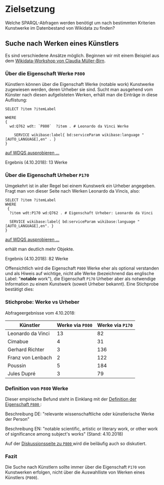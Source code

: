 # Zielsetzung

Welche SPARQL-Abfragen werden benötigt um nach bestimmten Kriterien Kunstwerke im Datenbestand von Wikidata zu finden?

## Suche nach Werken eines Künstlers

Es sind verschiedene Ansätze möglich. Beginnen wir mit einem Beispiel aus dem [Wikidata-Workshop von Claudia Müller-Birn](https://github.com/clmb/wikidata_workshop/tree/master/SPARQL1_Statements).

### Über die Eigenschaft Werke `P800`

Künstlern können über die Eigenschaft Werke (notable work) Kunstwerke zugewiesen werden, deren Urheber sie sind. Sucht man ausgehend vom Künster nach diesen aufgelisteten Werken, erhält man die Einträge in diese Auflistung:

```sparql
SELECT ?item ?itemLabel

WHERE
{
  wd:Q762 wdt: `P800`  ?item . # Leonardo da Vinci Werke

    SERVICE wikibase:label{ bd:serviceParam wikibase:language "[AUTO_LANGUAGE],en" . }
}
```
[auf WDQS ausprobieren ...](https://query.wikidata.org/#%23Suche%20alle%20Gem%C3%A4lde%20eines%20K%C3%BCnstlers%0A%0ASELECT%20%3Fitem%20%3FitemLabel%0AWHERE%20%0A%7B%0A%20%20wd%3AQ762%20wdt%3AP800%20%3Fitem%20.%20%23%20Leonardo%20da%20Vinci%20Werke%0A%20%20%0A%20%20%20%20SERVICE%20wikibase%3Alabel%7B%20bd%3AserviceParam%20wikibase%3Alanguage%20%22%5BAUTO_LANGUAGE%5D%2Cen%22%20.%20%7D%0A%0A%7D)

Ergebnis (4.10.2018): 13 Werke

### Über die Eigenschaft Urheber `P170`

Umgekehrt ist in aller Regel bei einem Kunstwerk ein Urheber angegeben. Fragt man von dieser Seite nach Werken Leonardo da Vincis, also:

```sparql
SELECT ?item ?itemLabel
WHERE
 {
  ?item wdt:P170 wd:Q762 . # Eigenschaft Urheber: Leonardo da Vinci

  SERVICE wikibase:label{ bd:serviceParam wikibase:language "[AUTO_LANGUAGE],en". }
}
```
[auf WDQS ausprobieren ...](https://query.wikidata.org/#%23%20Suche%20nach%20Gem%C3%A4lden%20Leonardo%20da%20Vincis%2C%20per%20Urheber%0A%0ASELECT%20%3Fitem%20%3FitemLabel%20%0AWHERE%0A%20%7B%0A%20%20%3Fitem%20wdt%3AP170%20wd%3AQ762%20.%20%23%20Eigenschaft%20Urheber%3A%20Leonardo%20da%20Vinci%0A%20%20%20%0A%20%20SERVICE%20wikibase%3Alabel%7B%20bd%3AserviceParam%20wikibase%3Alanguage%20%22%5BAUTO_LANGUAGE%5D%2Cen%22.%20%7D%0A%7D)

erhält man deutlich mehr Objekte.

Ergebnis (4.10.2018): 82 Werke

Offensichtlich wird die Eigenschaft `P800` Werke eher als optional verstanden und als Hiweis auf wichtige, nicht alle Werke (bezeichnend das englische Label: "**notable** work"), die Eigenschaft `P170` Urheber aber als notwendige Information zu einem Kunstwerk (soweit Urheber bekannt). Eine Stichprobe bestätigt dies:

### Stichprobe: Werke vs Urheber

Abfrageergebnisse vom 4.10.2018:

Künstler | Werke via `P800` | Werke via `P170`
-------- | -------- | --------
Leonardo da Vinci | 13 | 82
Cimabue | 4 | 31
Gerhard Richter | 3 | 136
Franz von Lenbach | 2 | 122
Poussin | 5 | 184
Jules Dupré | 3 | 79

### Definition von `P800` Werke

Dieser empirische Befund steht in Einklang mit der [Definition der Eigenschaft  `P800` ](https://www.wikidata.org/wiki/Property:P800 ):

Beschreibung DE: "relevante wissenschaftliche oder künstlerische Werke der Person"

Beschreibung EN: "notable scientific, artistic or literary work, or other work of significance among subject's works"
(Stand: 4.10.2018)

Auf der [Diskussionsseite zu  `P800` ](https://www.wikidata.org/wiki/Property_talk:P800) wird die beiläufig auch so diskutiert.

### Fazit

Die Suche nach Künstlern sollte immer über die Eigenschaft `P170` von Kunstwerken erfolgen, nicht über die Auswahlliste von Werken eines Künstlers (`P800`).
